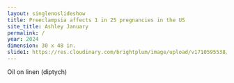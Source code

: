 ```yaml
---
layout: singlenoslideshow
title: Preeclampsia affects 1 in 25 pregnancies in the US
site_title: Ashley January
permalink: /
year: 2024
dimension: 30 x 48 in.
slide1: https://res.cloudinary.com/brightplum/image/upload/v1710595538/ashleyjan/2024/Preeclampsia_affects_1_in_25_pregnancies_in_the_US.jpg
---
```


Oil on linen (diptych)
